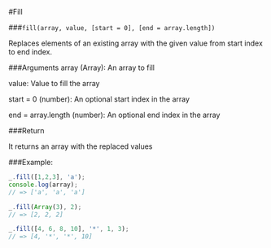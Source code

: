 #Fill

###`fill(array, value, [start = 0], [end = array.length])`

Replaces elements of an existing array with the given value from start index to end index.

###Arguments
array (Array): An array to fill

value: Value to fill the array

start = 0 (number): An optional start index in the array

end = array.length (number): An optional end index in the array

###Return

It returns an array with the replaced values

###Example:

```javascript
_.fill([1,2,3], 'a');
console.log(array);
// => ['a', 'a', 'a']

_.fill(Array(3), 2);
// => [2, 2, 2]

_.fill([4, 6, 8, 10], '*', 1, 3);
// => [4, '*', '*', 10]
```
